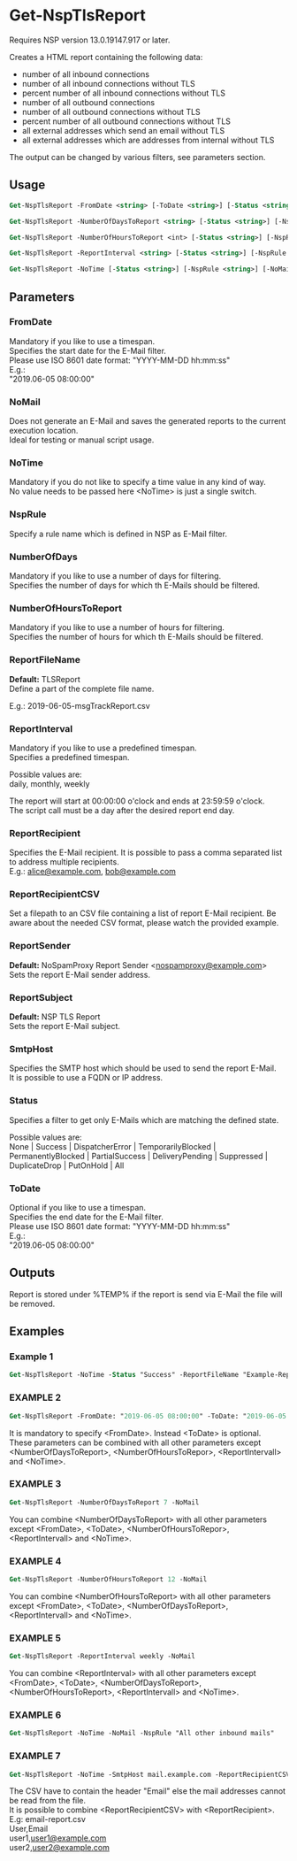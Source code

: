 # Get-NspTlsReport

Requires NSP version 13.0.19147.917 or later.  

Creates a HTML report containing the following data:

 - number of all inbound connections
 - number of all inbound connections without TLS 
 - percent number of all inbound connections without TLS 
 - number of all outbound connections
 - number of all outbound connections without TLS 
 - percent number of all outbound connections without TLS 
 - all external addresses which send an email without TLS
 - all external addresses which are addresses from internal without TLS

The output can be changed by various filters, see parameters section. 

## Usage 

```ps
Get-NspTlsReport -FromDate <string> [-ToDate <string>] [-Status <string>] [-NspRule <string>] [-NoMail] [-ReportFileName <string>] [-ReportRecipient <string[]>] [-ReportRecipientCSV <string>] [-ReportSender <string>] [-ReportSubject <string>] [-SmtpHost <string>] [<CommonParameters>]
```
```ps
Get-NspTlsReport -NumberOfDaysToReport <string> [-Status <string>] [-NspRule <string>] [-NoMail] [-ReportFileName <string>] [-ReportRecipient <string[]>] [-ReportRecipientCSV <string>] [-ReportSender <string>] [-ReportSubject <string>] [-SmtpHost <string>] [<CommonParameters>]
```
```ps
Get-NspTlsReport -NumberOfHoursToReport <int> [-Status <string>] [-NspRule <string>] [-NoMail] [-ReportFileName <string>] [-ReportRecipient <string[]>] [-ReportRecipientCSV <string>] [-ReportSender <string>] [-ReportSubject <string>] [-SmtpHost <string>] [<CommonParameters>]
```
```ps
Get-NspTlsReport -ReportInterval <string> [-Status <string>] [-NspRule <string>] [-NoMail] [-ReportFileName <string>] [-ReportRecipient <string[]>] [-ReportRecipientCSV <string>] [-ReportSender <string>] [-ReportSubject <string>] [-SmtpHost <string>] [<CommonParameters>]
```
```ps
Get-NspTlsReport -NoTime [-Status <string>] [-NspRule <string>] [-NoMail] [-ReportFileName <string>] [-ReportRecipient <string[]>] [-ReportRecipientCSV <string>] [-ReportSender <string>] [-ReportSubject <string>] [-SmtpHost <string>] [<CommonParameters>]
```


## Parameters
### FromDate
  Mandatory if you like to use a timespan.  
  Specifies the start date for the E-Mail filter.  
  Please use ISO 8601 date format: "YYYY-MM-DD hh:mm:ss"  
  E.g.:  
  	"2019.06-05 08:00:00"  
	
### NoMail
Does not generate an E-Mail and saves the generated reports to the current execution location.  
Ideal for testing or manual script usage.  

### NoTime
  Mandatory if you do not like to specify a time value in any kind of way.  
  No value needs to be passed here \<NoTime> is just a single switch.  
  
### NspRule
  Specify a rule name which is defined in NSP as E-Mail filter.

### NumberOfDays
  Mandatory if you like to use a number of days for filtering.  
  Specifies the number of days for which th E-Mails should be filtered.  

### NumberOfHoursToReport
  Mandatory if you like to use a number of hours for filtering.  
  Specifies the number of hours for which th E-Mails should be filtered.  

### ReportFileName
**Default:** TLSReport  
Define a part of the complete file name.  
 
E.g.: 2019-06-05-msgTrackReport.csv  
	
### ReportInterval
Mandatory if you like to use a predefined timespan.  
Specifies a predefined timespan.  

Possible values are:  
daily, monthly, weekly  

The report will start at 00:00:00 o'clock and ends at 23:59:59 o'clock.  
The script call must be a day after the desired report end day.  

### ReportRecipient
Specifies the E-Mail recipient. It is possible to pass a comma separated list to address multiple recipients.  
E.g.: alice@example.com, bob@example.com

### ReportRecipientCSV
Set a filepath to an CSV file containing a list of report E-Mail recipient. Be aware about the needed CSV format, please watch the provided example.

### ReportSender
**Default:** NoSpamProxy Report Sender \<nospamproxy@example.com>  
Sets the report E-Mail sender address.
  
### ReportSubject
**Default:** NSP TLS Report     
Sets the report E-Mail subject.
	
### SmtpHost
Specifies the SMTP host which should be used to send the report E-Mail.  
It is possible to use a FQDN or IP address.
	
### Status
Specifies a filter to get only E-Mails which are matching the defined state.  

Possible values are:  
None | Success | DispatcherError | TemporarilyBlocked | PermanentlyBlocked | PartialSuccess | DeliveryPending | Suppressed | DuplicateDrop | PutOnHold | All

  
### ToDate
Optional if you like to use a timespan.  
Specifies the end date for the E-Mail filter.  
Please use ISO 8601 date format: "YYYY-MM-DD hh:mm:ss"  
E.g.:  
  "2019.06-05 08:00:00"
	
## Outputs
Report is stored under %TEMP% if the report is send via E-Mail the file will be removed.


## Examples
### Example 1
```ps
Get-NspTlsReport -NoTime -Status "Success" -ReportFileName "Example-Report" -ReportRecipient alice@example.com -ReportSender "NoSpamProxy Report Sender \<nospamproxy@example.com>" -ReportSubject "Example Report" -SmtpHost mail.example.com
```

### EXAMPLE 2
```ps
Get-NspTlsReport -FromDate: "2019-06-05 08:00:00" -ToDate: "2019-06-05 20:00:00"  -NoMail
```
It is mandatory to specify \<FromDate>. Instead \<ToDate> is optional.  
These parameters can be combined with all other parameters except \<NumberOfDaysToReport>, \<NumberOfHoursToRepor>, \<ReportIntervall> and \<NoTime>.

### EXAMPLE 3
```ps
Get-NspTlsReport -NumberOfDaysToReport 7 -NoMail
```
You can combine \<NumberOfDaysToReport> with all other parameters except \<FromDate>, \<ToDate>, \<NumberOfHoursToRepor>, \<ReportIntervall> and \<NoTime>.
  
### EXAMPLE 4
```ps
Get-NspTlsReport -NumberOfHoursToReport 12 -NoMail
```
You can combine \<NumberOfHoursToReport> with all other parameters except \<FromDate>, \<ToDate>, \<NumberOfDaysToReport>, \<ReportIntervall> and \<NoTime>.
	
### EXAMPLE 5
```ps
Get-NspTlsReport -ReportInterval weekly -NoMail
```
You can combine \<ReportInterval> with all other parameters except \<FromDate>, \<ToDate>, \<NumberOfDaysToReport>, \<NumberOfHoursToReport>, \<ReportIntervall> and \<NoTime>.
  
### EXAMPLE 6
```ps
Get-NspTlsReport -NoTime -NoMail -NspRule "All other inbound mails"
```

### EXAMPLE 7
```ps
Get-NspTlsReport -NoTime -SmtpHost mail.example.com -ReportRecipientCSV "C:\Users\example\Documents\email-report.csv"
```
The CSV have to contain the header "Email" else the mail addresses cannot be read from the file.  
It is possible to combine \<ReportRecipientCSV> with \<ReportRecipient>.  
E.g: email-report.csv  
User,Email  
user1,user1@example.com  
user2,user2@example.com  